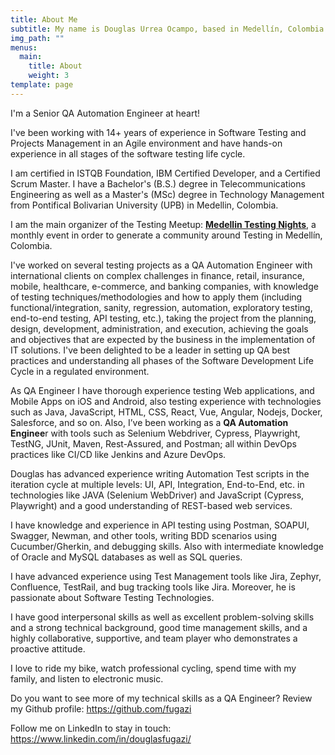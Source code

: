 ```yaml
---
title: About Me
subtitle: My name is Douglas Urrea Ocampo, based in Medellín, Colombia.
img_path: ""
menus:
  main:
    title: About
    weight: 3
template: page
---
```

I'm a Senior QA Automation Engineer at heart!

I've been working with 14+ years of experience in Software Testing and Projects Management in an Agile environment and have hands-on experience in all stages of the software testing life cycle.

I am certified in ISTQB Foundation, IBM Certified Developer, and a Certified Scrum Master. I have a Bachelor's (B.S.) degree in Telecommunications Engineering as well as a Master's (MSc) degree in Technology Management from Pontifical Bolivarian University (UPB) in Medellin, Colombia.

I am the main organizer of the Testing Meetup: **[Medellin Testing Nights](https://www.meetup.com/es-ES/Medellin-Testing-Night/)**, a monthly event in order to generate a community around Testing in Medellín, Colombia.

I've worked on several testing projects as a QA Automation Engineer with international clients on complex challenges in finance, retail, insurance, mobile, healthcare, e-commerce, and banking companies, with knowledge of testing techniques/methodologies and how to apply them (including functional/integration, sanity, regression, automation, exploratory testing, end-to-end testing, API testing, etc.), taking the project from the planning, design, development, administration, and execution, achieving the goals and objectives that are expected by the business in the implementation of IT solutions. I've been delighted to be a leader in setting up QA best practices and understanding all phases of the Software Development Life Cycle in a regulated environment.

As QA Engineer I have thorough experience testing Web applications, and Mobile Apps on iOS and Android, also testing experience with technologies such as Java, JavaScript, HTML, CSS, React, Vue, Angular, Nodejs, Docker, Salesforce, and so on. Also, I’ve been working as a **QA Automation Enginee**r with tools such as Selenium Webdriver, Cypress, Playwright, TestNG, JUnit, Maven, Rest-Assured, and Postman; all within DevOps practices like CI/CD like Jenkins and Azure DevOps.

Douglas has advanced experience writing Automation Test scripts in the iteration cycle at multiple levels: UI, API, Integration, End-to-End, etc. in technologies like JAVA (Selenium WebDriver) and JavaScript (Cypress, Playwright) and a good understanding of REST-based web services.

I have knowledge and experience in API testing using Postman, SOAPUI, Swagger, Newman, and other tools, writing BDD scenarios using Cucumber/Gherkin, and debugging skills. Also with intermediate knowledge of Oracle and MySQL databases as well as SQL queries.

I have advanced experience using Test Management tools like Jira, Zephyr, Confluence, TestRail, and bug tracking tools like Jira. Moreover, he is passionate about Software Testing Technologies.

I have good interpersonal skills as well as excellent problem-solving skills and a strong technical background, good time management skills, and a highly collaborative, supportive, and team player who demonstrates a proactive attitude.

I love to ride my bike, watch professional cycling, spend time with my family, and listen to electronic music.

Do you want to see more of my technical skills as a QA Engineer?
Review my Github profile: <https://github.com/fugazi>

Follow me on LinkedIn to stay in touch: <https://www.linkedin.com/in/douglasfugazi/>